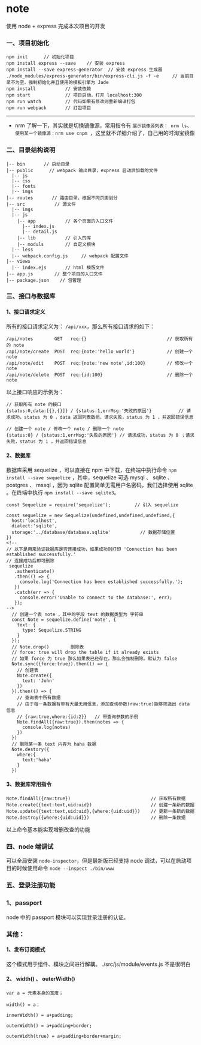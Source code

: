 # note
使用 node + express 完成本次项目的开发

### 一、项目初始化
```
npm init      // 初始化项目
npm install express --save    // 安装 express
npm install --save express-generator  // 安装 express 生成器
./node_modules/express-generator/bin/express-cli.js -f -e     // 当前目录不为空，强制初始化并且使用的模板引擎为 Jade
npm install           // 安装依赖
npm start             // 项目启动，打开 localhost:300
npm run watch         // 代码如果有修改则重新编译打包
npm run webpack       // 打包项目
```

*******
* nrm 了解一下，其实就是切换镜像源，常用指令有 `展示镜像源列表： nrm ls`、`使用某一个镜像源：nrm use cnpm `，这里就不详细介绍了，自己用的时淘宝镜像

### 二、目录结构说明

```
|-- bin       // 启动目录
|-- public      // webpack 输出目录，express 启动后加载的文件
  |-- js
  |-- css
  |-- fonts
  |-- imgs
|-- routes       // 路由目录，根据不同页面划分
|-- src           // 源文件
  |-- imgs
  |-- js
    |-- app           // 各个页面的入口文件
      |-- index.js      
      |-- detail.js
    |-- lib           // 引入的库
    |-- moduls        // 自定义模块 
  |-- less
  |-- webpack.config.js     // webpack 配置文件
|-- views
  |-- index.ejs       // html 模版文件
|-- app.js        // 整个项目的入口文件
|-- package.json    // 包管理

```

### 三、接口与数据库

#### 1、接口请求定义
所有的接口请求定义为： `/api/xxx`，那么所有接口请求的如下：
```
/api/notes        GET   req:{}                              // 获取所有的 note
/api/note/create  POST  req:{note:'hello world'}            // 创建一个 note
/api/note/edit    POST  req:{note:'new note',id:100}        // 修改一个 note
/api/note/delete  POST  req:{id:100}                        // 删除一个 note
```
以上接口响应的示例为：
```
// 获取所有 note 的接口
{status:0,data:[{},{}]} / {status:1,errMsg:'失败的原因'}          // 请求成功，status 为 0 ，data 返回列表数组，请求失败，status 为 1 ，并返回错误信息

// 创建一个 note / 修改一个 note / 删除一个 note
{status:0} / {status:1,errMsg:'失败的原因'} // 请求成功，status 为 0 ；请求失败，status 为 1 ，并返回错误信息
```

#### 2、数据库

数据库采用 sequelize ，可以直接在 npm 中下载，在终端中执行命令 `npm install --save swquelize` ，其中，sequelize 可选 mysql 、 sqlite 、 postgres 、 mssql ，因为 sqlite 配置简单无需用户名密码，我们选择使用 sqlite 。在终端中执行 `npm install --save sqlite3`。

```
const Sequelize = require('sequelize');         // 引入 sequelize

const sequelize = new Sequelize(undefined,undefined,undefined,{
  host:'localhost',
  dialect:'sqlite',
  storage:'../database/database.sqlite'           // 数据存储位置
})
<!--  
// 以下是用来验证数据库是否连接成功，如果成功则打印 'Connection has been established successfully.'
// 连接成功后即可删除
 sequelize                                              
   .authenticate()
   .then(() => {
     console.log('Connection has been established successfully.');
   })
   .catch(err => {
     console.error('Unable to connect to the database:', err);
   }); 
-->
  // 创建一个表 note ，其中的字段 text 的数据类型为 字符串
  const Note = sequelize.define('note', {
    text: {
      type: Sequelize.STRING
    }
  });
  // Note.drop()        删除表
  // force: true will drop the table if it already exists
  // 如果 force 为 true 那么如果表已经存在，那么会强制删除。默认为 false
  Note.sync({force:true}).then(() => {
    // 创建表
    Note.create({
      text: 'John'
    })
  }).then(() => {
    // 查询表中所有数据
    // 由于每一条数据有带有大量无用信息，添加查询参数(raw:true)能够筛选出 data 信息
    // {raw:true,where:{id:2}}   // 带查询参数的示例
    Note.findAll({raw:true}).then(notes => {      
      console.log(notes)
    })
  })
  // 删除某一条 text 内容为 haha 数据
  Note.destory({
    where:{
      text:'haha'
    }
  })

```
#### 3、数据库常用指令
```
Note.findAll({raw:true})                              // 获取所有数据
Note.create({text:text,uid:uid})                      // 创建一条新的数据
Note.update({text:text,uid:uid},{where:{uid:uid}})    // 更新一条新的数据
Note.destroy({where:{uid:uid}})                       // 删除一条数据
```

以上命令基本能实现增删改查的功能



### 四、node 端调试

可以全局安装 `node-inspector`，但是最新版已经支持 node 调试，可以在启动项目的时候使用命令 `node --inspect ./bin/www`

### 五、登录注册功能

### 1、passport

node 中的 passport 模块可以实现登录注册的认证。


### 其他：

#### 1、发布订阅模式
这个模式用于组件、模块之间进行解耦。
./src/js/module/events.js 不是很明白

#### 2、 width() 、 outerWidth()

```
var a = 元素本身的宽度；

width() = a；

innerWidth() = a+padding;

outerWidth() = a+padding+border;

outerWidth(true) = a+padding+border+margin;
```